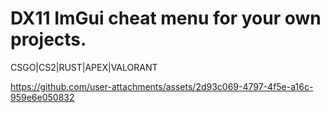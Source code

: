 # DX11 ImGui cheat menu for your own projects.

CSGO|CS2|RUST|APEX|VALORANT

https://github.com/user-attachments/assets/2d93c069-4797-4f5e-a16c-959e6e050832

